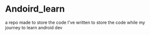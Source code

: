 # Andoird_learn
a repo made to store the code I've written to store the code while my journey to learn android dev

